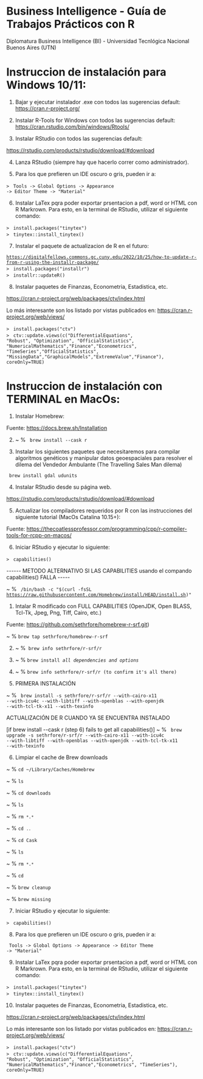 # Business Intelligence - Guía de Trabajos Prácticos con R
Diplomatura Business Intelligence (BI) - Universidad Tecnlógica Nacional Buenos Aires (UTN)

# Instruccion de instalación para Windows 10/11:

1) Bajar y ejecutar instalador .exe con todos las sugerencias default:
https://cran.r-project.org/

2) Instalar R-Tools for Windows con todos las sugerencias default:
https://cran.rstudio.com/bin/windows/Rtools/

3) Instalar RStudio con todos las sugerencias default:

https://rstudio.com/products/rstudio/download/#download

4) Lanza RStudio (siempre hay que hacerlo correr como administrador).

5) Para los que prefieren un IDE oscuro o gris, pueden ir a:

``>`` <code> Tools -> Global Options -> Appearance -> Editor Theme -> "Material" </code>

6) Instalar LaTex pqra poder exportar prsentacion a pdf, word or HTML con R Markrown. Para esto, en la terminal de RStudio, utilizar el siguiente comando:

``>`` <code> install.packages("tinytex") </code><br>
``>`` <code> tinytex::install_tinytex() </code>

7) Instalar el paquete de actualizacion de R en el futuro:

<code>https://digitalfellows.commons.gc.cuny.edu/2022/10/25/how-to-update-r-from-r-using-the-installr-package/</code><br>
``>`` <code> install.packages("installr") </code><br>
``>`` <code> installr::updateR() </code>

8) Instalar paquetes de Finanzas, Econometria, Estadistica, etc.

https://cran.r-project.org/web/packages/ctv/index.html 

Lo más interesante son los listado por vistas publicados en: https://cran.r-project.org/web/views/

``>`` <code> install.packages("ctv") </code><br>
``>`` <code> ctv::update.views(c("DifferentialEquations", "Robust", "Optimization", "OfficialStatistics", "NumericalMathematics","Finance","Econometrics", "TimeSeries","OfficialStatistics", "MissingData","GraphicalModels","ExtremeValue","Finance"), coreOnly=TRUE) </code>
   
# Instruccion de instalación con TERMINAL en MacOs:

1) Instalar Homebrew:

Fuente: https://docs.brew.sh/Installation
  
2) ~ % <code> brew install --cask r </code>

3) Instalar los siguientes paquetes que necesitaremos para compilar algoritmos genéticos y manipular datos geoespaciales para resolver el dilema del Vendedor Ambulante (The Travelling Sales Man dilema)

<code> brew install gdal udunits</code>

4) Instalar RStudio desde su página web.

https://rstudio.com/products/rstudio/download/#download

5) Actualizar los compiladores requeridos por R con las instrucciones del siguiente tutorial (MacOs Catalina 10.15+):

Fuente: https://thecoatlessprofessor.com/programming/cpp/r-compiler-tools-for-rcpp-on-macos/

6) Iniciar RStudio y ejecutar lo siguiente:

``>`` <code> capabilities() </code>
  
 
  ------ METODO ALTERNATIVO SI LAS CAPABILITIES usando el compando capabilities() FALLA -----

~ % <code> /bin/bash -c "$(curl -fsSL https://raw.githubusercontent.com/Homebrew/install/HEAD/install.sh)" </code>

1) Intalar R modificado con FULL CAPABILITIES (OpenJDK, Open BLASS, Tcl-Tk, Jpeg, Png, Tiff, Cairo, etc.)

Fuente: https://github.com/sethrfore/homebrew-r-srf.git)

~ % <code>brew tap sethrfore/homebrew-r-srf</code>

2) ~ %<code> brew info sethrfore/r-srf/r</code>

3) ~ % <code>brew install _all dependencies and options_ </code>

4) ~ % <code>brew info sethrfore/r-srf/r (to confirm it's all there) </code>

5) PRIMERA INSTALACIÓN 
  
~ % <code> brew install -s sethrfore/r-srf/r --with-cairo-x11 --with-icu4c --with-libtiff --with-openblas --with-openjdk --with-tcl-tk-x11 --with-texinfo </code>

ACTUALIZACIÓN DE R CUANDO YA SE ENCUENTRA INSTALADO

  [if brew install --cask r (step 6) fails to get all capabilities()] 
~ % <code> brew upgrade -s sethrfore/r-srf/r --with-cairo-x11 --with-icu4c --with-libtiff --with-openblas --with-openjdk --with-tcl-tk-x11 --with-texinfo </code>

6) Limpiar el cache de Brew downloads

~ % <code>cd ~/Library/Caches/Homebrew</code>

~ % <code>ls</code>

~ % <code>cd downloads</code>

~ % <code>ls</code>

~ % <code>rm ``*``.``*``</code>

~ % <code>cd ``..``</code>

~ % <code>cd Cask</code>

~ % <code>ls</code>

~ % <code>rm ``*``.``*``</code>

~ % <code>cd</code>

~ % <code>brew cleanup</code>

~ % <code>brew missing</code>

7) Iniciar RStudio y ejecutar lo siguiente:

``>`` <code> capabilities() </code>
  
8) Para los que prefieren un IDE oscuro o gris, pueden ir a:

<code> Tools -> Global Options -> Appearance -> Editor Theme -> "Material" </code>

9) Instalar LaTex pqra poder exportar prsentacion a pdf, word or HTML con R Markrown. Para esto, en la terminal de RStudio, utilizar el siguiente comando:

``>`` <code> install.packages("tinytex") </code><br>
``>`` <code> tinytex::install_tinytex() </code>

10) Instalar paquetes de Finanzas, Econometria, Estadistica, etc.

https://cran.r-project.org/web/packages/ctv/index.html 

Lo más interesante son los listado por vistas publicados en: https://cran.r-project.org/web/views/

``>`` <code> install.packages("ctv") </code><br>
``>`` <code> ctv::update.views(c("DifferentialEquations", "Robust", "Optimization", "OfficialStatistics", "NumericalMathematics","Finance","Econometrics", "TimeSeries"), coreOnly=TRUE) </code>
